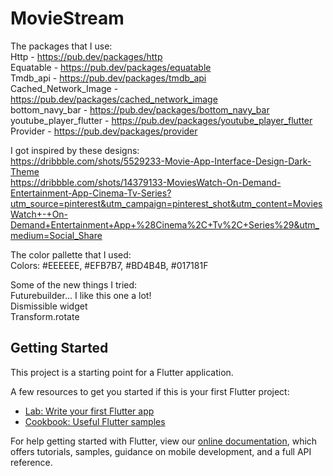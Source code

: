 # MovieStream

The packages that I use:<br>
Http - https://pub.dev/packages/http<br>
Equatable - https://pub.dev/packages/equatable<br>
Tmdb_api - https://pub.dev/packages/tmdb_api<br>
Cached_Network_Image - https://pub.dev/packages/cached_network_image<br>
bottom_navy_bar - https://pub.dev/packages/bottom_navy_bar<br>
youtube_player_flutter - https://pub.dev/packages/youtube_player_flutter<br>
Provider - https://pub.dev/packages/provider<br>

I got inspired by these designs:<br>
https://dribbble.com/shots/5529233-Movie-App-Interface-Design-Dark-Theme<br>
https://dribbble.com/shots/14379133-MoviesWatch-On-Demand-Entertainment-App-Cinema-Tv-Series?utm_source=pinterest&utm_campaign=pinterest_shot&utm_content=MoviesWatch+-+On-Demand+Entertainment+App+%28Cinema%2C+Tv%2C+Series%29&utm_medium=Social_Share<br>

The color pallette that I used:<br>
Colors: #EEEEEE, #EFB7B7, #BD4B4B, #017181F<br>

Some of the new things I tried:<br>
Futurebuilder... I like this one a lot!<br>
Dismissible widget<br>
Transform.rotate<br>



## Getting Started

This project is a starting point for a Flutter application.

A few resources to get you started if this is your first Flutter project:

- [Lab: Write your first Flutter app](https://flutter.dev/docs/get-started/codelab)
- [Cookbook: Useful Flutter samples](https://flutter.dev/docs/cookbook)

For help getting started with Flutter, view our
[online documentation](https://flutter.dev/docs), which offers tutorials,
samples, guidance on mobile development, and a full API reference.
